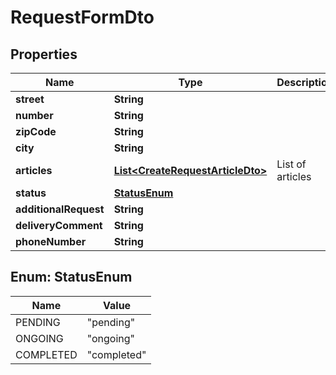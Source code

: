 

# RequestFormDto

## Properties

Name | Type | Description | Notes
------------ | ------------- | ------------- | -------------
**street** | **String** |  |  [optional]
**number** | **String** |  |  [optional]
**zipCode** | **String** |  |  [optional]
**city** | **String** |  |  [optional]
**articles** | [**List&lt;CreateRequestArticleDto&gt;**](CreateRequestArticleDto.md) | List of articles | 
**status** | [**StatusEnum**](#StatusEnum) |  |  [optional]
**additionalRequest** | **String** |  | 
**deliveryComment** | **String** |  | 
**phoneNumber** | **String** |  | 



## Enum: StatusEnum

Name | Value
---- | -----
PENDING | &quot;pending&quot;
ONGOING | &quot;ongoing&quot;
COMPLETED | &quot;completed&quot;



